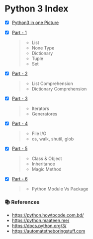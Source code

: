 # Python 3 Index

- [x] [Python3 in one Picture](https://github.com/aminul788/NSL-RAShip-Programm/blob/main/Deep-Learning-Guide/Python3/python3_in_one_pic.png)
- [x] [Part - 1](https://github.com/aminul788/NSL-RAShip-Programm/blob/main/Deep-Learning-Guide/Python3/python3_intro_part_1.ipynb)
   >* List
   >* None Type
   >* Dictionary
   >* Tuple
   >* Set
   >
- [x] [Part - 2](https://github.com/aminul788/NSL-RAShip-Programm/blob/main/Deep-Learning-Guide/Python3/python3_intro_part_2.ipynb)
   >* List Comprehension
   >* Dictionary Comprehension

- [x] [Part - 3](https://github.com/aminul788/NSL-RAShip-Programm/blob/main/Deep-Learning-Guide/Python3/python3_intro_part_3.ipynb)
  >* Iterators
  >* Generatores

- [x] [Part - 4](https://github.com/aminul788/NSL-RAShip-Programm/blob/main/Deep-Learning-Guide/Python3/python3_intro_part_4.ipynb)
  >* File I/O
  >* os, walk, shutil, glob

- [x] [Part - 5](https://github.com/aminul788/NSL-RAShip-Programm/blob/main/Deep-Learning-Guide/Python3/python3_intro_part_5_%5BOOP%5D.ipynb)
  >* Class & Object
  >* Inheritance
  >* Magic Method

- [x] [Part - 6](https://github.com/aminul788/NSL-RAShip-Programm/blob/main/Deep-Learning-Guide/Python3/python3_intro_part_6.ipynb)
  >* Python Module Vs Package
  
###  :books: References
  * https://python.howtocode.com.bd/
  * https://python.maateen.me/
  * https://docs.python.org/3/
  * https://automatetheboringstuff.com

